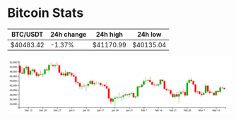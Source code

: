# Bitcoin Stats

BTC/USDT|24h change|24h high|24h low|
|---|---|---|---|
|$40483.42|-1.37%|$41170.99|$40135.04|

<img src="./chart.svg">
